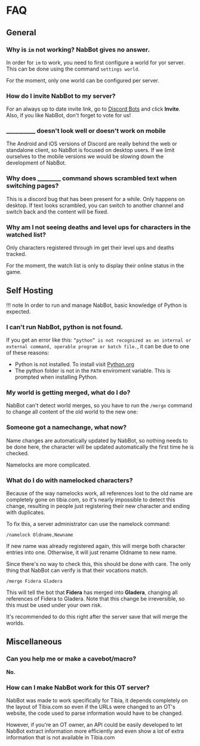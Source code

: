 # FAQ
## General
### Why is `im` not working? NabBot gives no answer.
In order for `im` to work, you need to first configure a world for yor server. This can be done using the command `settings world`.

For the moment, only one world can be configured per server.

### How do I invite NabBot to my server?
For an always up to date invite link, go to [Discord Bots](https://discordbots.org/bot/178966653982212096) and click **Invite**.  
Also, if you like NabBot, don't forget to vote for us!

### \_\_\_\_\_\_\_\_\_\_ doesn't look well or doesn't work on mobile
The Android and iOS versions of Discord are really behind the web or standalone client, so NabBot is focused on desktop users.
If we limit ourselves to the mobile versions we would be slowing down the development of NabBot.

### Why does \_\_\_\_\_\_\_\_ command shows scrambled text when switching pages?
This is a discord bug that has been present for a while. Only happens on desktop.
If text looks scrambled, you can switch to another channel and switch back and the content will be fixed.

### Why am I not seeing deaths and level ups for characters in the watched list?
Only characters registered through im get their level ups and deaths tracked.

For the moment, the watch list is only to display their online status in the game.

## Self Hosting

!!! note
    In order to run and manage NabBot, basic knowledge of Python is expected.

### I can't run NabBot, python is not found.
If you get an error like this: `“python” is not recognized as an internal or external command, operable program or batch file.`, it can be due to one of these reasons:
* Python is not installed. To install visit [Python.org](https://www.python.org/)
* The python folder is not in the `PATH` enviroment variable. This is prompted when installing Python.

### My world is getting merged, what do I do?
NabBot can't detect world merges, so you have to run the `/merge` command to change all content of the old world to the new one:

### Someone got a namechange, what now?
Name changes are automatically updated by NabBot, so nothing needs to be done here, the character will be updated automatically the first time he is checked.

Namelocks are more complicated.

### What do I do with namelocked characters?
Because of the way namelocks work, all references lost to the old name are completely gone on tibia.com, so it's 
nearly impossible to detect this change, resulting in people just registering their new character and ending with duplicates.

To fix this, a server administrator can use the namelock command:

```
/namelock Oldname,Newname
```

If new name was already registered again, this will merge both character entries into one.
Otherwise, it will just rename Oldname to new name.

Since there's no way to check this, this should be done with care. The only thing that NabBot can verify is that their vocations match.


```
/merge Fidera Gladera
```

This will tell the bot that **Fidera** has merged into **Gladera**, changing all references of Fidera to Gladera.
Note that this change be irreversible, so this must be used under your own risk.

It's recommended to do this right after the server save that will merge the worlds.

## Miscellaneous
### Can you help me or make a cavebot/macro?
**No.**

### How can I make NabBot work for this OT server?
NabBot was made to work specifically for Tibia, it depends completely on the layout of Tibia.com so even if the URLs were changed to an OT's website, the code used to parse information would have to be changed.

However, if you're an OT owner, an API could be easily developed to let NabBot extract information more efficiently and even show a lot of extra information that is not available in Tibia.com
